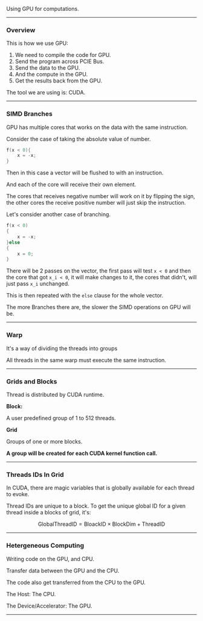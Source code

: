 Using GPU for computations. 


---
### **Overview**

This is how we use GPU: 

1. We need to compile the code for GPU. 
2. Send the program across PCIE Bus. 
3. Send the data to the GPU. 
4. And the compute in the GPU.
5. Get the results back from the GPU. 

The tool we are using is: CUDA. 

---
### **SIMD Branches** 

GPU has multiple cores that works on the data with the same instruction. 

Consider the case of taking the absolute value of number. 

```cpp
f(x < 0){
	x = -x;
}
```

Then in this case a vector will be flushed to with an instruction. 

And each of the core will receive their own element. 

The cores that receives negative number will work on it by flipping the sign, the other cores the receive positive number will just skip the instruction. 

Let's consider another case of branching. 

```cpp
f(x < 0) 
{
	x = -x;
}else  
{
	x = 0;
}

```


There will be 2 passes on the vector, the first pass will test `x < 0` and then the core that got `x_i < 0`, it will make changes to it, the cores that didn't, will just pass `x_i` unchanged. 

This is then repeated with the `else` clause for the whole vector. 

The more Branches there are, the slower the SIMD operations on GPU will be. 

---
### **Warp**

It's a way of dividing the threads into groups 

All threads in the same warp must execute the same instruction. 

---
### **Grids and Blocks**

Thread is distributed by CUDA runtime. 

**Block:**

A user predefined group of 1 to 512 threads. 

**Grid**

Groups of one or more blocks. 

**A group will be created for each CUDA kernel function call.**

---
### **Threads IDs In Grid** 

In CUDA, there are magic variables that is globally available for each thread to evoke. 

Thread IDs are unique to a block. To get the unique global ID for a given thread inside a blocks of grid, it's: 

$$
\text{GlobalThreadID} = \text{BloackID} \times \text{BlockDim} + \text{ThreadID}
$$

---
### **Hetergeneous Computing**

Writing code on the GPU, and CPU. 

Transfer data between the GPU and the CPU. 

The code also get transferred from the CPU to the GPU.

The Host: The CPU. 

The Device/Accelerator: The GPU. 


---


